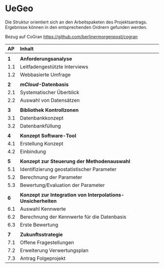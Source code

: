 # UeGeo

Die Struktur orientiert sich an den Arbeitspaketen des Projektsantrags. Ergebnisse können in den entsprechenden Ordnern gefunden werden. 

Bezug auf CoGran https://github.com/berlinermorgenpost/cogran

| AP | Inhalt |
| :---| :--- |
| | |
| **1** | **Anforderungsanalyse**|
| 1.1 | Leitfadengestützte Interviews |
| 1.2 | Webbasierte Umfrage |
| | |
| **2** | **_mCloud_-Datenbasis**|
| 2.1 | Systematischer Überblick |
| 2.2 | Auswahl von Datensätzen |
| | |
| **3** | **Bibliothek Kontrollzonen**|
| 3.1 | Datenbankkonzept |
| 3.2 | Datenbankfüllung |
| | |
| **4** | **Konzept Software-Tool**|
| 4.1 | Erstellung Konzept |
| 4.2 | Einbindung |
| | |
| **5** | **Konzept zur Steuerung der Methodenauswahl**|
| 5.1 | Identifizierung geostatistischer Parameter |
| 5.2 | Berechnung der Parameter |
| 5.3 | Bewertung/Evaluation der Parameter |
| | |
| **6** | **Konzept zur Integration von Interpolations-Unsicherheiten**|
| 6.1 | Auswahl Kennwerte |
| 6.2 | Berechnung der Kennwerte für die Datenbasis |
| 6.3 | Erste Bewertung |
| | |
| **7** | **Zukunftsstrategie**|
| 7.1 | Offene Fragestellungen |
| 7.2 | Erweiterung Verwertungsplan |
| 7.3 | Antrag Folgeprojekt |
